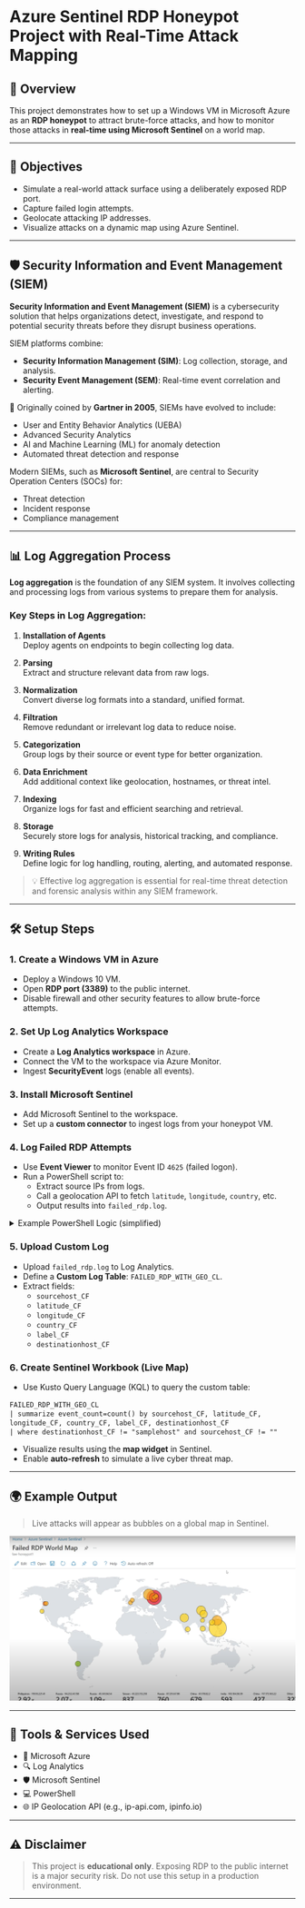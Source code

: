 # Azure Sentinel RDP Honeypot Project with Real-Time Attack Mapping


## 📌 Overview
This project demonstrates how to set up a Windows VM in Microsoft Azure as an **RDP honeypot** to attract brute-force attacks, and how to monitor those attacks in **real-time using Microsoft Sentinel** on a world map.

---

## 🧠 Objectives
- Simulate a real-world attack surface using a deliberately exposed RDP port.
- Capture failed login attempts.
- Geolocate attacking IP addresses.
- Visualize attacks on a dynamic map using Azure Sentinel.

---
## 🛡️ Security Information and Event Management (SIEM)

**Security Information and Event Management (SIEM)** is a cybersecurity solution that helps organizations detect, investigate, and respond to potential security threats before they disrupt business operations.

SIEM platforms combine:
- **Security Information Management (SIM)**: Log collection, storage, and analysis.
- **Security Event Management (SEM)**: Real-time event correlation and alerting.

📌 Originally coined by **Gartner in 2005**, SIEMs have evolved to include:
- User and Entity Behavior Analytics (UEBA)
- Advanced Security Analytics
- AI and Machine Learning (ML) for anomaly detection
- Automated threat detection and response

Modern SIEMs, such as **Microsoft Sentinel**, are central to Security Operation Centers (SOCs) for:
- Threat detection
- Incident response
- Compliance management

---

## 📊 Log Aggregation Process

**Log aggregation** is the foundation of any SIEM system. It involves collecting and processing logs from various systems to prepare them for analysis.

### Key Steps in Log Aggregation:

1. **Installation of Agents**  
   Deploy agents on endpoints to begin collecting log data.

2. **Parsing**  
   Extract and structure relevant data from raw logs.

3. **Normalization**  
   Convert diverse log formats into a standard, unified format.

4. **Filtration**  
   Remove redundant or irrelevant log data to reduce noise.

5. **Categorization**  
   Group logs by their source or event type for better organization.

6. **Data Enrichment**  
   Add additional context like geolocation, hostnames, or threat intel.

7. **Indexing**  
   Organize logs for fast and efficient searching and retrieval.

8. **Storage**  
   Securely store logs for analysis, historical tracking, and compliance.

9. **Writing Rules**  
   Define logic for log handling, routing, alerting, and automated response.

> 💡 Effective log aggregation is essential for real-time threat detection and forensic analysis within any SIEM framework.

---


## 🛠️ Setup Steps

### 1. Create a Windows VM in Azure
- Deploy a Windows 10 VM.
- Open **RDP port (3389)** to the public internet.
- Disable firewall and other security features to allow brute-force attempts.

### 2. Set Up Log Analytics Workspace
- Create a **Log Analytics workspace** in Azure.
- Connect the VM to the workspace via Azure Monitor.
- Ingest **SecurityEvent** logs (enable all events).

### 3. Install Microsoft Sentinel
- Add Microsoft Sentinel to the workspace.
- Set up a **custom connector** to ingest logs from your honeypot VM.

### 4. Log Failed RDP Attempts
- Use **Event Viewer** to monitor Event ID `4625` (failed logon).
- Run a PowerShell script to:
  - Extract source IPs from logs.
  - Call a geolocation API to fetch `latitude`, `longitude`, `country`, etc.
  - Output results into `failed_rdp.log`.

<details>
<summary>Example PowerShell Logic (simplified)</summary>

```powershell
# Pseudo-script logic
Get-EventLog -LogName Security -InstanceId 4625 |
  ForEach-Object {
    # Extract IP and call geolocation API
    # Append results to failed_rdp.log
  }
```
</details>

### 5. Upload Custom Log
- Upload `failed_rdp.log` to Log Analytics.
- Define a **Custom Log Table**: `FAILED_RDP_WITH_GEO_CL`.
- Extract fields:
  - `sourcehost_CF`
  - `latitude_CF`
  - `longitude_CF`
  - `country_CF`
  - `label_CF`
  - `destinationhost_CF`

### 6. Create Sentinel Workbook (Live Map)
- Use Kusto Query Language (KQL) to query the custom table:

```kql
FAILED_RDP_WITH_GEO_CL
| summarize event_count=count() by sourcehost_CF, latitude_CF, longitude_CF, country_CF, label_CF, destinationhost_CF
| where destinationhost_CF != "samplehost" and sourcehost_CF != ""
```

- Visualize results using the **map widget** in Sentinel.
- Enable **auto-refresh** to simulate a live cyber threat map.

---

## 🌍 Example Output
> Live attacks will appear as bubbles on a global map in Sentinel.

![Alt Text](screenshots/global-map.png)


---

## 📌 Tools & Services Used
- 🧠 Microsoft Azure
- 🔍 Log Analytics
- 🛡 Microsoft Sentinel
- 💻 PowerShell
- 🌐 IP Geolocation API (e.g., ip-api.com, ipinfo.io)

---

## ⚠️ Disclaimer
> This project is **educational only**. Exposing RDP to the public internet is a major security risk. Do not use this setup in a production environment.

---

